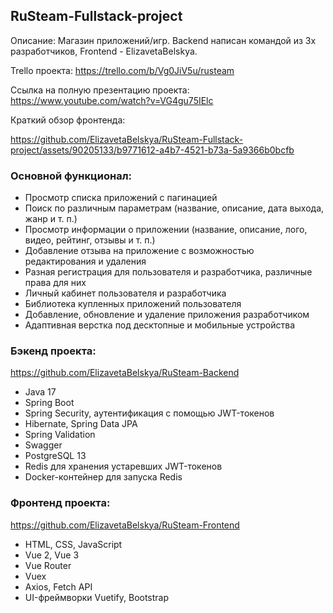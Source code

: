 ## RuSteam-Fullstack-project
Описание:
Магазин приложений/игр. Backend написан командой из 3х разработчиков, Frontend - ElizavetaBelskya.

Trello проекта: https://trello.com/b/Vg0JiV5u/rusteam

Ссылка на полную презентацию проекта: https://www.youtube.com/watch?v=VG4gu75IElc

Краткий обзор фронтенда:


https://github.com/ElizavetaBelskya/RuSteam-Fullstack-project/assets/90205133/b9771612-a4b7-4521-b73a-5a9366b0bcfb


### Основной функционал:
- Просмотр списка приложений с пагинацией
- Поиск по различным параметрам (название, описание, дата выхода, жанр и т. п.)
- Просмотр информации о приложении (название, описание, лого, видео, рейтинг, отзывы и т. п.)
- Добавление отзыва на приложение с возможностью редактирования и удаления
- Разная регистрация для пользователя и разработчика, различные права для них
- Личный кабинет пользователя и разработчика
- Библиотека купленных приложений пользователя
- Добавление, обновление и удаление приложения разработчиком
- Адаптивная верстка под десктопные и мобильные устройства
  
### Бэкенд проекта: 
https://github.com/ElizavetaBelskya/RuSteam-Backend

- Java 17
- Spring Boot 
- Spring Security, аутентификация с помощью JWT-токенов
- Hibernate, Spring Data JPA
- Spring Validation
- Swagger
- PostgreSQL 13
- Redis для хранения устаревших JWT-токенов
- Docker-контейнер для запуска Redis
  
### Фронтенд проекта: 
https://github.com/ElizavetaBelskya/RuSteam-Frontend

- HTML, CSS, JavaScript
- Vue 2, Vue 3
- Vue Router
- Vuex
- Axios, Fetch API
- UI-фреймворки Vuetify, Bootstrap

